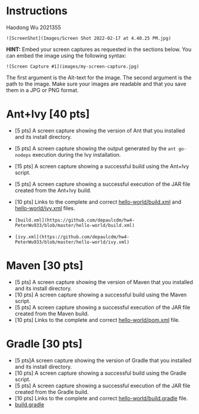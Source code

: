 



# Instructions

Haodong Wu 2021355

```
![ScreenShot](Images/Screen Shot 2022-02-17 at 4.40.25 PM.jpg)
```

**HINT:** Embed your screen captures as requested in the sections below. You can embed the image using the following syntax:

```
![Screen Capture #1](images/my-screen-capture.jpg)
```

The first argument is the Alt-text for the image. The second argument is the path to the image. Make sure your images are readable and that you save them in a JPG or PNG format.

# Ant+Ivy [40 pts]
- [5 pts] A screen capture showing the version of Ant that you installed and its install directory.

- [5 pts] A screen capture showing the output generated by the `ant go-nodeps` execution during the Ivy installation.

- [15 pts] A screen capture showing a successful build using the Ant+Ivy script.

- [5 pts] A screen capture showing a successful execution of the JAR file created from the Ant+Ivy build.

- [10 pts] Links to the complete and correct [hello-world/build.xml](hello-world/build.xml) and [hello-world/ivy.xml](hello-world/ivy.xml) files.

- ```
  [build.xml](https://github.com/depaulcdm/hw4-PeterWu933/blob/master/hello-world/build.xml)
  ```

- ```
  [ivy.xml](https://github.com/depaulcdm/hw4-PeterWu933/blob/master/hello-world/ivy.xml)
  ```


# Maven [30 pts]

- [5 pts] A screen capture showing the version of Maven that you installed and its install directory.
- [10 pts] A screen capture showing a successful build using the Maven script.
- [5 pts] A screen capture showing a successful execution of the JAR file created from the Maven build.
- [10 pts] Links to the complete and correct [hello-world/pom.xml](hello-world/pom.xml) file.

# Gradle [30 pts]
- [5 pts]A screen capture showing the version of Gradle that you installed and its install directory.
- [10 pts] A screen capture showing a successful build using the Gradle script.
- [5 pts] A screen capture showing a successful execution of the JAR file created from the Gradle build.
- [10 pts] Links to the complete and correct [hello-world/build.gradle](hello-world/build.gradle) file.
- [build.gradle](https://github.com/depaulcdm/hw4-PeterWu933/blob/master/hello-world/buildgradle.xml)

